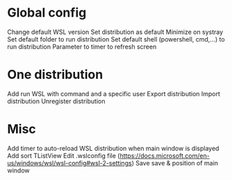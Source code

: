 # Global config

Change default WSL version
Set distribution as default
Minimize on systray
Set default folder to run distribution
Set default shell (powershell, cmd,...) to run distribution
Parameter to timer to refresh screen

# One distribution

Add run WSL with command and a specific user
Export distribution
Import distribution
Unregister distribution

# Misc

Add timer to auto-reload WSL distribution when main window is displayed
Add sort TListView
Edit <USER>\.wslconfig file (https://docs.microsoft.com/en-us/windows/wsl/wsl-config#wsl-2-settings)
Save save & position of main window
